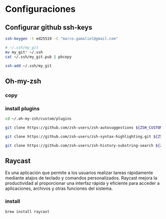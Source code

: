 # Configuraciones

## Configurar github ssh-keys
```bash
ssh-keygen -t ed25519 -C "marco.gamaliel@gmail.com"

# ~/.ssh/my_git
mv my_git* ~/.ssh
cat ~/.ssh/my_git.pub | pbcopy

ssh-add ~/.ssh/my_git
```

## Oh-my-zsh
### copy 
### install plugins
 
```bash
cd ~/.oh-my-zsh/custom/plugins

git clone https://github.com/zsh-users/zsh-autosuggestions ${ZSH_CUSTOM:-~/.oh-my-zsh/custom}/plugins/zsh-autosuggestions

git clone https://github.com/zsh-users/zsh-syntax-highlighting.git ${ZSH_CUSTOM:-~/.oh-my-zsh/custom}/plugins/zsh-syntax-highlighting

git clone https://github.com/zsh-users/zsh-history-substring-search ${ZSH_CUSTOM:-~/.oh-my-zsh/custom}/plugins/zsh-history-substring-search

```

## Raycast
Es una aplicación que permite a los usuarios realizar tareas rápidamente mediante atajos de teclado y comandos personalizados. Raycast mejora la productividad al proporcionar una interfaz rápida y eficiente para acceder a aplicaciones, archivos y otras funciones del sistema.

### install
```bash
brew install raycast
```